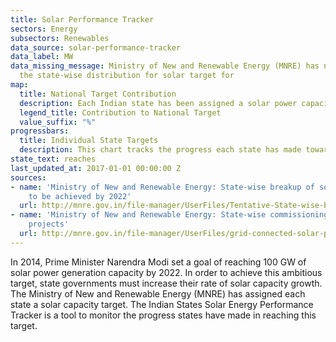 ```yaml
---
title: Solar Performance Tracker
sectors: Energy
subsectors: Renewables
data_source: solar-performance-tracker
data_label: MW
data_missing_message: Ministry of New and Renewable Energy (MNRE) has not reported
  the state-wise distribution for solar target for
map:
  title: National Target Contribution
  description: Each Indian state has been assigned a solar power capacity target that it needs to achieve in order for India as a whole to reach 100 GW of solar power by 2022. State targets are based on their potential to produce solar power, including land area and days of sun per year, and thus vary widely. This map represents each state’s solar capacity target as a percentage of the national target. 
  legend_title: Contribution to National Target
  value_suffix: "%"
progressbars:
  title: Individual State Targets
  description: This chart tracks the progress each state has made towards reaching its own target for solar power capacity. 
state_text: reaches
last_updated_at: 2017-01-01 00:00:00 Z
sources:
- name: 'Ministry of New and Renewable Energy: State-wise breakup of solar targets
    to be achieved by 2022'
  url: http://mnre.gov.in/file-manager/UserFiles/Tentative-State-wise-break-up-of-Renewable-Power-by-2022.pdf
- name: 'Ministry of New and Renewable Energy: State-wise commissioning of solar power
    projects'
  url: http://mnre.gov.in/file-manager/UserFiles/grid-connected-solar-power-project-installed-capacity.pdf
---
```


In 2014, Prime Minister Narendra Modi set a goal of reaching 100 GW of solar power generation capacity by 2022. In order to achieve this ambitious target, state governments must increase their rate of solar capacity growth. The Ministry of New and Renewable Energy (MNRE) has assigned each state a solar capacity target. The Indian States Solar Energy Performance Tracker is a tool to monitor the progress states have made in reaching this target.
